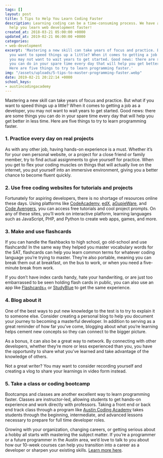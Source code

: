 ```yaml
---
tags: []
layout: post
title: 5 Tips to Help You Learn Coding Faster
description: Learning coding can be a time-consuming process. We have a few tips to
  help you learn web development faster!
created_at: 2018-03-21 05:00:00 +0000
updated_at: 2019-02-21 06:00:00 +0000
categories:
- web-development
excerpt: 'Mastering a new skill can take years of focus and practice. But what if
  you want to speed things up a little? When it comes to getting a job as a web developer,
  you may not want to wait years to get started. Good news: there are some things
  you can do in your spare time every day that will help you get better in less time.
  Here are five things to try to learn programming faster.'
img: "/assets/uploads/5-tips-to-master-programming-faster.webp"
date: 2019-02-21 20:22:14 +0000
school_keys:
- austincodingacademy
---
```

Mastering a new skill can take years of focus and practice. But what if you want to speed things up a little? When it comes to getting a job as a developer, you may not want to wait years to get started. Good news: there are some things you can do in your spare time every day that will help you get better in less time. Here are five things to try to learn programming faster.

### 1. Practice every day on real projects

As with any other job, having hands-on experience is a must. Whether it’s for your own personal website, or a project for a close friend or family member, try to find actual assignments to give yourself for practice. When you get to flex your coding muscles on things that will actually live on the internet, you put yourself into an immersive environment, giving you a better chance to become fluent quickly.

### 2. Use free coding websites for tutorials and projects

Fortunately for aspiring developers, there is no shortage of resources online these days. Using platforms like [CodeAcademy](http://www.codecademy.com/), [edX](https://www.edx.org/), [aGupieWare](http://agupieware.com/), and [Code Avengers](http://www.codeavengers.com/), you can access free tutorials and cool project prompts. On any of these sites, you’ll work on interactive platform, learning languages such as JavaScript, PHP, and Python to create web apps, games, and more.

### 3. Make and use flashcards

If you can handle the flashbacks to high school, go old-school and use flashcards! In the same way they helped you master vocabulary words for the SAT, flashcards can help you learn common terms for whatever coding language you’re trying to master. They’re also portable, meaning you can break them out at breakfast, on the bus to work, or when you need a five-minute break from work.

If you don’t have index cards handy, hate your handwriting, or are just too embarrassed to be seen holding flash cards in public, you can also use an app like [Flashcards+](https://itunes.apple.com/us/app/flashcards+-by-chegg-free/id408490162?mt=8) or [StudyBlue](https://itunes.apple.com/us/app/studyblue/id323887414) to get the same experience.

### 4. Blog about it

One of the best ways to put new knowledge to the test is to try to explain it to someone else. Consider creating a personal blog to help you document your journey to becoming a masterful developer. In addition to serving as a great reminder of how far you’ve come, blogging about what you’re learning helps cement new concepts so they can connect to the bigger picture.

As a bonus, it can also be a great way to network. By connecting with other developers, whether they’re more or less experienced than you, you have the opportunity to share what you’ve learned and take advantage of the knowledge of others.

Not a great writer? You may want to consider recording yourself and creating a vlog to share your learnings in video form instead.

### 5. Take a class or coding bootcamp

Bootcamps and classes are another excellent way to learn programming faster. Classes are instructor-led, allowing students to get hands-on experience and work directly with professors. Taking a front end or back end track class through a program like [Austin Coding Academy](https://www.austincodingacademy.com/) takes students through the beginning, intermediate, and advanced lessons necessary to prepare for full time developer roles.

Growing with your organization, changing careers, or getting serious about a hobby all starts with mastering the subject matter. If you’re a programmer or a future programmer in the Austin area, we’d love to talk to you about how our 10-week courses can help you transition into a career as a developer or sharpen your existing skills. [Learn more here](https://austincodingacademy.com/apply/).